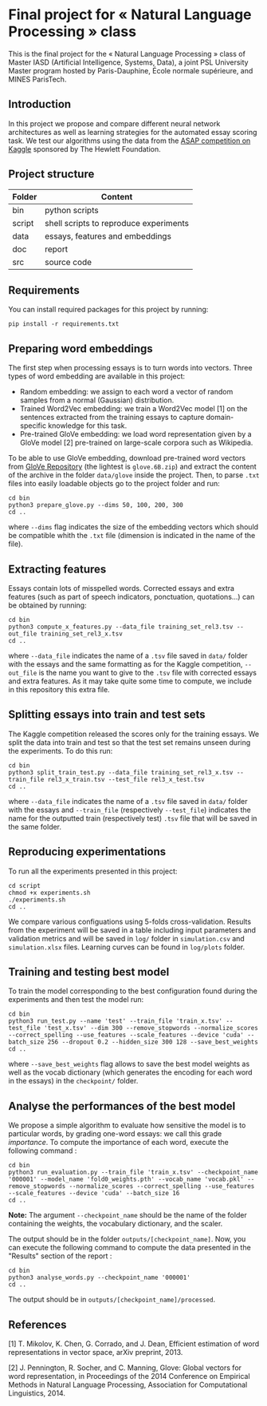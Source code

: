 # Final project for « Natural Language Processing » class
This is the final project for the « Natural Language Processing » class of Master IASD (Artificial Intelligence, Systems, Data), a joint PSL University Master program hosted by Paris-Dauphine, École normale supérieure, and MINES ParisTech.

## Introduction

In this project we propose and compare different neural network architectures as well as learning strategies for the automated essay scoring task.
We test our algorithms using the data from the [ASAP competition on Kaggle](https://www.kaggle.com/c/asap-aes/) sponsored by The Hewlett Foundation.

## Project structure
|Folder|Content|
|-|-|
|bin| python scripts |
|script| shell scripts to reproduce experiments |
|data| essays, features and embeddings |
|doc| report |
|src| source code |

## Requirements

You can install required packages for this project by running:
```
pip install -r requirements.txt 
```

## Preparing word embeddings

The first step when processing essays is to turn words into vectors.
Three types of word embedding are available in this project:
* Random embedding: we assign to each word a vector of random samples from a normal (Gaussian) distribution.
* Trained Word2Vec embedding: we train a Word2Vec model [1] on the sentences extracted from the training essays to capture domain-specific knowledge for this task.
* Pre-trained GloVe embedding: we load word representation given by a GloVe model [2] pre-trained on large-scale corpora such as Wikipedia.

To be able to use GloVe embedding, download pre-trained word vectors from [GloVe Repository](https://github.com/stanfordnlp/GloVe) (the lightest is `glove.6B.zip`) and extract the content of the archive in the folder `data/glove` inside the project.
Then, to parse `.txt` files into easily loadable objects go to the project folder and run:
```
cd bin
python3 prepare_glove.py --dims 50, 100, 200, 300
cd ..
```
where `--dims` flag indicates the size of the embedding vectors which should be compatible whith the `.txt` file (dimension is indicated in the name of the file).

## Extracting features

Essays contain lots of misspelled words. Corrected essays and extra features (such as part of speech indicators, ponctuation, quotations...) can be obtained by running:
```
cd bin  
python3 compute_x_features.py --data_file training_set_rel3.tsv --out_file training_set_rel3_x.tsv
cd ..
```
where `--data_file` indicates the name of a `.tsv` file saved in `data/` folder with the essays and the same formatting as for the Kaggle competition, `--out_file` is the name you want to give to the `.tsv` file with corrected essays and extra features.
As it may take quite some time to compute, we include in this repository this extra file.

## Splitting essays into train and test sets

The Kaggle competition released the scores only for the training essays. We split the data into train and test so that the test set remains unseen during the experiments.
To do this run:
```
cd bin  
python3 split_train_test.py --data_file training_set_rel3_x.tsv --train_file rel3_x_train.tsv --test_file rel3_x_test.tsv
cd ..
```
where `--data_file` indicates the name of a `.tsv` file saved in `data/` folder with the essays and `--train_file` (respectively `--test_file`) indicates the name for the outputted train (respectively test) `.tsv` file that will be saved in the same folder.

## Reproducing experimentations

To run all the experiments presented in this project:
```
cd script
chmod +x experiments.sh
./experiments.sh
cd ..
```
We compare various configuations using 5-folds cross-validation.
Results from the experiment will be saved in a table including input parameters and validation metrics and will be saved in `log/` folder in `simulation.csv` and `simulation.xlsx` files. Learning curves can be found in `log/plots` folder.

## Training and testing best model

To train the model corresponding to the best configuration found during the experiments and then test the model run:
```
cd bin
python3 run_test.py --name 'test' --train_file 'train_x.tsv' --test_file 'test_x.tsv' --dim 300 --remove_stopwords --normalize_scores --correct_spelling --use_features --scale_features --device 'cuda' --batch_size 256 --dropout 0.2 --hidden_size 300 128 --save_best_weights
cd ..
```
where `--save_best_weights` flag allows to save the best model weights as well as the vocab dictionary (which generates the encoding for each word in the essays) in the `checkpoint/` folder.

## Analyse the performances of the best model

We propose a simple algorithm to evaluate how sensitive the model is to particular words, by grading one-word essays: we call this grade _importance_. To compute the importance of each word, execute the following command :
```
cd bin
python3 run_evaluation.py --train_file 'train_x.tsv' --checkpoint_name '000001' --model_name 'fold0_weights.pth' --vocab_name 'vocab.pkl' --remove_stopwords --normalize_scores --correct_spelling --use_features --scale_features --device 'cuda' --batch_size 16
cd ..
```
__Note:__ The argument `--checkpoint_name` should be the name of the folder containing the weights, the vocabulary dictionary, and the scaler.

The output should be in the folder `outputs/[checkpoint_name]`. Now, you can execute the following command to compute the data presented in the "Results" section of the report :

```
cd bin
python3 analyse_words.py --checkpoint_name '000001'
cd ..
```
The output should be in `outputs/[checkpoint_name]/processed`.

## References

[1] T. Mikolov, K. Chen, G. Corrado, and J. Dean, Efficient estimation of word representations in vector space, arXiv preprint, 2013.

[2] J. Pennington, R. Socher, and C. Manning, Glove: Global vectors for word representation, in Proceedings of the 2014 Conference on Empirical Methods in Natural Language Processing, Association for Computational Linguistics, 2014.

